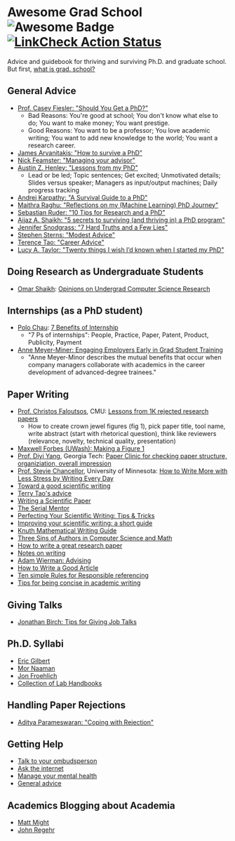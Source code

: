 # Awesome Grad School <img src="https://cdn.rawgit.com/sindresorhus/awesome/d7305f38d29fed78fa85652e3a63e154dd8e8829/media/badge.svg" alt="Awesome Badge"/> [![LinkCheck Action Status](https://github.com/poloclub/awesome-grad-school/workflows/LinkChecker/badge.svg)](https://github.com/poloclub/awesome-grad-school/actions)

Advice and guidebook for thriving and surviving Ph.D. and graduate school. But first, [what is grad. school?](https://matt.might.net/articles/phd-school-in-pictures/)

## General Advice
* [Prof. Casey Fiesler: "Should You Get a PhD?"](https://youtu.be/p4QiJNPSdWs)
  * Bad Reasons: You're good at school; You don't know what else to do; You want to make money; You want prestige.
  * Good Reasons: You want to be a professor; You love academic writing; You want to add new knowledge to the world; You want a research career. 
* [James Arvanitakis: "How to survive a PhD"](https://www.jamesarvanitakis.net/how-to-survive-a-phd-22-tips-from-the-dean-of-graduate-studies/)
* [Nick Feamster: "Managing your advisor"](https://medium.com/great-research/managing-your-advisor-bb9060f4f8ce)
* [Austin Z. Henley: "Lessons from my PhD"](https://web.eecs.utk.edu/~azh/blog/lessonsfrommyphd.html)
  * Lead or be led; Topic sentences; Get excited; Unmotivated details; Slides versus speaker; Managers as input/output machines; Daily progress tracking
* [Andrej Karpathy: "A Survival Guide to a PhD"](http://karpathy.github.io/2016/09/07/phd/)
* [Maithra Raghu: "Reflections on my (Machine Learning) PhD Journey"](https://maithraraghu.com/blog/2020/Reflections_on_my_Machine_Learning_PhD_Journey/)
* [Sebastian Ruder: "10 Tips for Research and a PhD"](https://ruder.io/10-tips-for-research-and-a-phd/)
* [Aijaz A. Shaikh: "5 secrets to surviving (and thriving in) a PhD program"](https://www.elsevier.com/connect/5-secrets-to-surviving-and-progressing-in-a-phd-program)
* [Jennifer Snodgrass: "7 Hard Truths and a Few Lies"](https://www.insidehighered.com/advice/2021/11/18/truths-about-academic-career-people-often-dont-share-opinion)
* [Stephen Sterns: "Modest Advice"](https://stearnslab.yale.edu/modest-advice)
* [Terence Tao: "Career Advice"](https://terrytao.wordpress.com/career-advice/)
* [Lucy A. Taylor: "Twenty things I wish I’d known when I started my PhD"](https://www.nature.com/articles/d41586-018-07332-x)

## Doing Research as Undergraduate Students
* [Omar Shaikh](https://oshaikh.com): [Opinions on Undergrad Computer Science Research](https://oshaikh.com/blog/undergrad-research)

## Internships (as a PhD student)

* [Polo Chau](https://faculty.cc.gatech.edu/~dchau/): [7 Benefits of Internship](https://youtu.be/sapIzA7T9_Y)
  * "7 Ps of internships": People, Practice, Paper, Patent, Product, Publicity, Payment 
* [Anne Meyer-Miner: Engaging Employers Early in Grad Student Training](https://www.insidehighered.com/advice/2021/11/29/why-engage-employers-early-grad-student-training-opinion)
  * "Anne Meyer-Minor describes the mutual benefits that occur when company managers collaborate with academics in the career development of advanced-degree trainees."

## Paper Writing

* [Prof. Christos Faloutsos](https://www.cs.cmu.edu/~christos/), CMU: [Lessons from 1K rejected research papers](http://www.cs.cmu.edu/~christos/TMP/faloutsos_1KR.pptx)
  *  How to create crown jewel figures (fig 1), pick paper title, tool name, write abstract (start with rhetorical question), think like reviewers (relevance, novelty, technical quality, presentation)
* [Maxwell Forbes (UWash): Making a Figure 1](https://maxwellforbes.com/posts/figure-creation-tutorial-making-a-figure-1)
* [Prof. Diyi Yang](https://faculty.cc.gatech.edu/~dyang888/), Georgia Tech: [Paper Clinic for checking paper structure, organiziation, overall impression](https://docs.google.com/document/d/1B3vPV47FA77AOqTc4OEHhmCw7aCArLloK_pffC3H1n0/)
* [Prof. Stevie Chancellor](http://steviechancellor.com/), University of Minnesota: [How to Write More with Less Stress by Writing Every Day](https://stevie-chancellor.medium.com/how-to-write-more-with-less-stress-by-writing-every-day-20127c9ded66)
* [Toward a good scientific writing](https://link.springer.com/article/10.1007/s40071-014-0080-8)
* [Terry Tao's advice](https://terrytao.wordpress.com/advice-on-writing-papers/)
* [Writing a Scientific Paper](http://citeseerx.ist.psu.edu/viewdoc/download?doi=10.1.1.458.7523&rep=rep1&type=pdf)
* [The Serial Mentor](https://serialmentor.com/virtualbooks/)
* [Perfecting Your Scientific Writing: Tips & Tricks](https://elitemanuscripts.com/2020/04/17/perfecting-your-scientific-writing-tips-tricks/)
* [Improving your scientific writing: a short guide](https://lijunsun.github.io/files/ScientificWritingV39.pdf)
* [Knuth Mathematical Writing Guide](https://tex.loria.fr/typographie/mathwriting.pdf)
* [Three Sins of Authors in Computer Science and Math](http://www.cs.cmu.edu/~jrs/sins.html)
* [How to write a great research paper](https://www.microsoft.com/en-us/research/academic-program/write-great-research-paper/)
* [Notes on writing](http://people.csail.mit.edu/fredo/PUBLI/writing.pdf)
* [Adam Wierman: Advising](http://users.cms.caltech.edu/~adamw/advising.html)
* [How to Write a Good Article](http://people.csail.mit.edu/fredo/FredoBadWriting.pdf)
* [Ten simple Rules for Responsible referencing](https://journals.plos.org/ploscompbiol/article?id=10.1371/journal.pcbi.1006036#sec001)
* [Tips for being concise in academic writing](https://lauraripperproofreading.com/2018/01/26/how-to-be-concise-tips-for-academic-writing/)

## Giving Talks

* [Jonathan Birch: Tips for Giving Job Talks](https://twitter.com/birchlse/status/1491006458993209352)

## Ph.D. Syllabi

* [Eric Gilbert](https://docs.google.com/document/d/11D3kHElzS2HQxTwPqcaTnU5HCJ8WGE5brTXI4KLf4dM)
* [Mor Naaman](https://s.tech.cornell.edu/phd-syllabus/)
* [Jon Froehlich](https://docs.google.com/document/d/1YiiDsfpiolpXjUTj8xWrQwQQUzqrfqT9bocOpaYDrtI/edit)
* [Collection of Lab Handbooks](https://github.com/samuelmehr/labhandbooks)

## Handling Paper Rejections

* [Aditya Parameswaran: "Coping with Rejection"](https://www.loom.com/embed/89bfb10668d94595b265a156126474a5)

## Getting Help

* [Talk to your ombudsperson](https://ombuds.oregonstate.edu/what-ombuds)
* [Ask the internet](https://academia.stackexchange.com/)
* [Manage your mental health](https://www.phdstudies.com/article/managing-your-mental-health-as-a-phd-student/)
* [General advice](https://inomics.com/advice/10-biggest-struggles-of-phd-students-610514)

## Academics Blogging about Academia

* [Matt Might](https://matt.might.net/#blog)
* [John Regehr](https://blog.regehr.org/)
